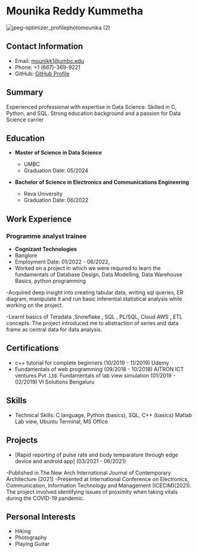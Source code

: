 # Mounika Reddy Kummetha
![jpeg-optimizer_profilephotomounika (2)](https://github.com/mounikakummetha/Kummetha_MounikaReddy/assets/113267997/3972b5ad-6357-4537-b1de-62613537702d)



## Contact Information
- Email: mounikk1@umbc.edu
- Phone: +1 (667)-369-9221
- GitHub: [GitHub Profile](https://github.com/mounikakummetha)

## Summary
Experienced professional with expertise in Data Science. Skilled in C, Python, and SQL. Strong education background and a passion for Data Science carrier 

## Education
- **Master of Science in Data Science**
  - UMBC
  - Graduation Date: 05/2024

- **Bachelor of Science in Electronics and Communications Engineering**
  - Reva University
  - Graduation Date: 06/2022

## Work Experience
### Programme analyst trainee
- **Cognizant Technologies**
- Banglore
- Employment Date: 01/2022 - 06/2022, 
- Worked on a project in which we were required to learn the
fundamentals of Database Design, Data Modelling, Data Warehouse Basics, python programming

-Acquired deep insight into creating tabular data, writing sql queries, ER
diagram, manipulate it and run basic inferential statistical analysis while working on the project.

-Learnt basics of Teradata ,Snowflake , SQL , PL/SQL, Cloud AWS , ETL
concepts. The project introduced me to abstraction of series and data frame as central data for data analysis.


## Certifications
- c++ tutorial for complete beginners (10/2019 - 11/2019)
Udemy
- Fundamentals of web programming (09/2018 - 10/2018)
AITRON ICT ventures Pvt .Ltd.
Fundamentals of lab view simulation (01/2019 - 02/2019)
VI Solutions Bengaluru

## Skills
- Technical Skills: C language, Python (basics), SQL, C++ (basics)
Matlab Lab view, Ubuntu Terminal, MS Office
## Projects
- [Rapid reporting of pulse rate and body temparature through edge
device and android app] (03/2021 - 06/2021)
  
-Published in The New Arch International Journal of Contemporary Architecture
(2021)
-Presented at International Conference on Electronics, Communication,
Information Technology and Management (ICECIM)(2021). The project involved identifying issues of proximity when taking vitals during the COVID-19 pandemic.

## Personal Interests
- Hiking
- Photography
- Playing Guitar


